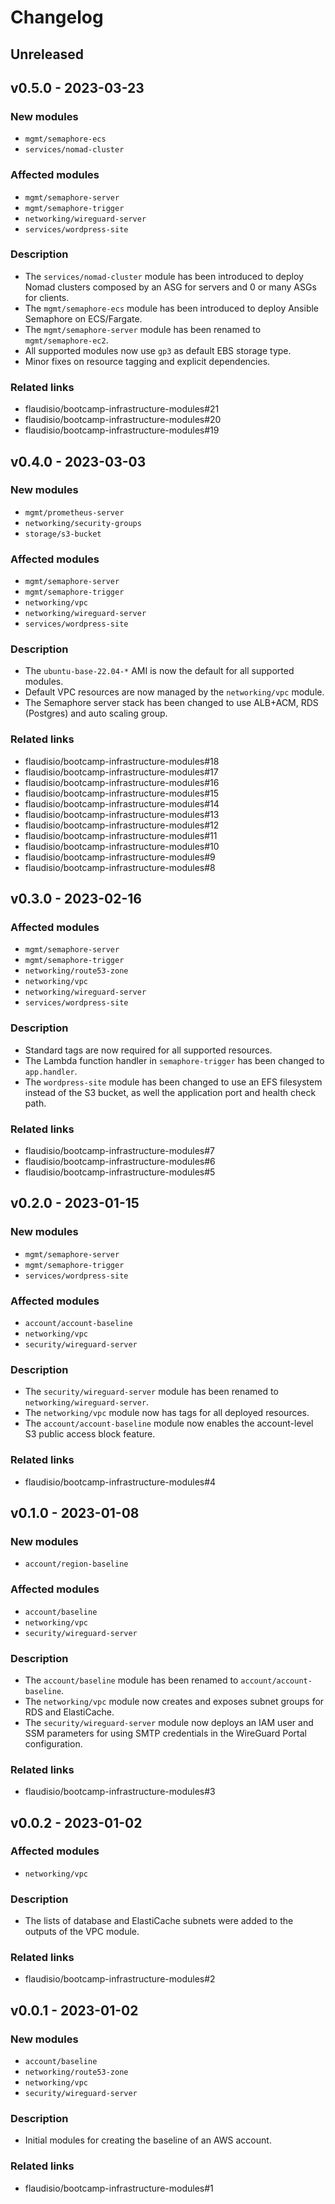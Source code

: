 # Changelog

## Unreleased

## v0.5.0 - 2023-03-23

### New modules

- `mgmt/semaphore-ecs`
- `services/nomad-cluster`

### Affected modules

- `mgmt/semaphore-server`
- `mgmt/semaphore-trigger`
- `networking/wireguard-server`
- `services/wordpress-site`

### Description

- The `services/nomad-cluster` module has been introduced to deploy Nomad clusters composed by an ASG for servers and 0 or many
  ASGs for clients.
- The `mgmt/semaphore-ecs` module has been introduced to deploy Ansible Semaphore on ECS/Fargate.
- The `mgmt/semaphore-server` module has been renamed to `mgmt/semaphore-ec2`.
- All supported modules now use `gp3` as default EBS storage type.
- Minor fixes on resource tagging and explicit dependencies.

### Related links

- flaudisio/bootcamp-infrastructure-modules#21
- flaudisio/bootcamp-infrastructure-modules#20
- flaudisio/bootcamp-infrastructure-modules#19

## v0.4.0 - 2023-03-03

### New modules

- `mgmt/prometheus-server`
- `networking/security-groups`
- `storage/s3-bucket`

### Affected modules

- `mgmt/semaphore-server`
- `mgmt/semaphore-trigger`
- `networking/vpc`
- `networking/wireguard-server`
- `services/wordpress-site`

### Description

- The `ubuntu-base-22.04-*` AMI is now the default for all supported modules.
- Default VPC resources are now managed by the `networking/vpc` module.
- The Semaphore server stack has been changed to use ALB+ACM, RDS (Postgres) and auto scaling group.

### Related links

- flaudisio/bootcamp-infrastructure-modules#18
- flaudisio/bootcamp-infrastructure-modules#17
- flaudisio/bootcamp-infrastructure-modules#16
- flaudisio/bootcamp-infrastructure-modules#15
- flaudisio/bootcamp-infrastructure-modules#14
- flaudisio/bootcamp-infrastructure-modules#13
- flaudisio/bootcamp-infrastructure-modules#12
- flaudisio/bootcamp-infrastructure-modules#11
- flaudisio/bootcamp-infrastructure-modules#10
- flaudisio/bootcamp-infrastructure-modules#9
- flaudisio/bootcamp-infrastructure-modules#8

## v0.3.0 - 2023-02-16

### Affected modules

- `mgmt/semaphore-server`
- `mgmt/semaphore-trigger`
- `networking/route53-zone`
- `networking/vpc`
- `networking/wireguard-server`
- `services/wordpress-site`

### Description

- Standard tags are now required for all supported resources.
- The Lambda function handler in `semaphore-trigger` has been changed to `app.handler`.
- The `wordpress-site` module has been changed to use an EFS filesystem instead of the S3 bucket, as well the application
  port and health check path.

### Related links

- flaudisio/bootcamp-infrastructure-modules#7
- flaudisio/bootcamp-infrastructure-modules#6
- flaudisio/bootcamp-infrastructure-modules#5

## v0.2.0 - 2023-01-15

### New modules

- `mgmt/semaphore-server`
- `mgmt/semaphore-trigger`
- `services/wordpress-site`

### Affected modules

- `account/account-baseline`
- `networking/vpc`
- `security/wireguard-server`

### Description

- The `security/wireguard-server` module has been renamed to `networking/wireguard-server`.
- The `networking/vpc` module now has tags for all deployed resources.
- The `account/account-baseline` module now enables the account-level S3 public access block feature.

### Related links

- flaudisio/bootcamp-infrastructure-modules#4

## v0.1.0 - 2023-01-08

### New modules

- `account/region-baseline`

### Affected modules

- `account/baseline`
- `networking/vpc`
- `security/wireguard-server`

### Description

- The `account/baseline` module has been renamed to `account/account-baseline`.
- The `networking/vpc` module now creates and exposes subnet groups for RDS and ElastiCache.
- The `security/wireguard-server` module now deploys an IAM user and SSM parameters for using SMTP credentials in the
  WireGuard Portal configuration.

### Related links

- flaudisio/bootcamp-infrastructure-modules#3

## v0.0.2 - 2023-01-02

### Affected modules

- `networking/vpc`

### Description

- The lists of database and ElastiCache subnets were added to the outputs of the VPC module.

### Related links

- flaudisio/bootcamp-infrastructure-modules#2

## v0.0.1 - 2023-01-02

### New modules

- `account/baseline`
- `networking/route53-zone`
- `networking/vpc`
- `security/wireguard-server`

### Description

- Initial modules for creating the baseline of an AWS account.

### Related links

- flaudisio/bootcamp-infrastructure-modules#1
